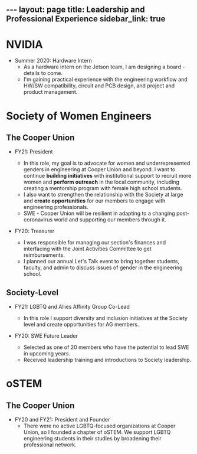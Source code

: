 ---                                                                                                       layout: page
title: Leadership and Professional Experience
sidebar_link: true
---

# NVIDIA
* Summer 2020: Hardware Intern
	* As a hardware intern on the Jetson team, I am designing a board - details to come.
	* I'm gaining practical experience with the engineering workflow and HW/SW compatibility, circuit and PCB design, and project and product management.


# Society of Women Engineers

## The Cooper Union
* FY21: President
	* In this role, my goal is to advocate for women and underrepresented genders in engineering at Cooper Union and beyond. I want to continue **building initiatives** with institutional support to recruit more women and **perform outreach** in the local community, including creating a mentorship program with female high school students. 
	* I also want to strengthen the relationship with the Society at large and **create opportunities** for our members to engage with engineering professionals.
	* SWE - Cooper Union will be resilient in adapting to a changing post-coronavirus world and supporting our members through it.

* FY20: Treasurer
	* I was responsible for managing our section's finances and interfacing with the Joint Activities Committee to get reimbursements.
	* I planned our annual Let's Talk event to bring together students, faculty, and admin to discuss issues of gender in the engineering school.

## Society-Level
* FY21: LGBTQ and Allies Affinity Group Co-Lead
	* In this role I support diversity and inclusion initiatives at the Society level and create opportunities for AG members. 

* FY20: SWE Future Leader
	* Selected as one of 20 members who have the potential to lead SWE in upcoming years.
	* Received leadership training and introductions to Society leadership.

# oSTEM
## The Cooper Union
* FY20 and FY21: President and Founder
	* There were no active LGBTQ-focused organizations at Cooper Union, so I founded a chapter of oSTEM. We support LGBTQ engineering students in their studies by broadening their professional network.
